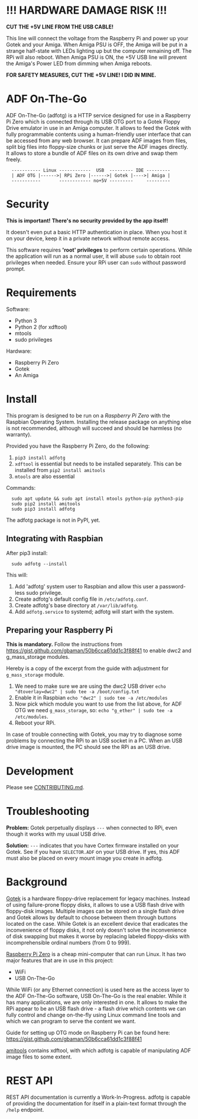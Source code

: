 !!! HARDWARE DAMAGE RISK !!!
============================

**CUT THE +5V LINE FROM THE USB CABLE!**

This line will connect the voltage from the Raspberry Pi and
power up your Gotek and your Amiga. When Amiga PSU is OFF, the Amiga
will be put in a strange half-state with LEDs lighting up but the
computer remaining off. The RPi will also reboot. When Amiga PSU is
ON, the +5V USB line will prevent the Amiga's Power LED from dimming
when Amiga reboots.

**FOR SAFETY MEASURES, CUT THE +5V LINE! I DID IN MINE.**


ADF On-The-Go
=============

ADF On-The-Go (adfotg) is a HTTP service designed for use in a Raspberry
Pi Zero which is connected through its USB OTG port to a Gotek Floppy
Drive emulator in use in an Amiga computer. It allows to feed the Gotek
with fully programmable contents using a human-friendly user interface
that can be accessed from any web browser. It can prepare ADF images
from files, split big files into floppy-size chunks or just serve the
ADF images directly. It allows to store a bundle of ADF files on its
own drive and swap them freely.

```
  ----------- Linux ------------  USB  --------- IDE ---------
  | ADF OTG |------>| RPi Zero |------>| Gotek |---->| Amiga |
  -----------       ------------ no+5V ---------     ---------
```


Security
========

**This is important!**
**There's no security provided by the app itself!**

It doesn't even put a basic HTTP authentication in place. When you host it
on your device, keep it in a private network without remote access.

This software requires **'root' privileges** to perform certain
operations. While the application will run as a normal user, it will abuse
`sudo` to obtain root privileges when needed. Ensure your RPi user can `sudo`
without password prompt.


Requirements
============

Software:

* Python 3
* Python 2 (for xdftool)
* mtools
* sudo privileges

Hardware:

* Raspberry Pi Zero
* Gotek
* An Amiga


Install
=======

This program is designed to be run on a *Raspberry Pi Zero* with the Raspbian
Operating System. Installing the release package on anything else is not
recommended, although will succeed and should be harmless (no warranty).

Provided you have the Raspberry Pi Zero, do the following:

1. `pip3 install adfotg`
2. `xdftool` is essential but needs to be installed separately.
   This can be installed from `pip2 install amitools`
3. `mtools` are also essential

Commands:

```
  sudo apt update && sudo apt install mtools python-pip python3-pip
  sudo pip2 install amitools
  sudo pip3 install adfotg
```

The adfotg package is not in PyPI, yet.


Integrating with Raspbian
-------------------------

After pip3 install:

```
  sudo adfotg --install
```

This will:

1. Add 'adfotg' system user to Raspbian and allow this user a
   password-less sudo privilege.
2. Create adfotg's default config file in `/etc/adfotg.conf`.
3. Create adfotg's base directory at `/var/lib/adfotg`.
4. Add `adfotg.service` to systemd; adfotg will start with the system.


Preparing your Raspberry Pi
---------------------------

**This is mandatory.** Follow the instructions from
https://gist.github.com/gbaman/50b6cca61dd1c3f88f41
to enable dwc2 and g_mass_storage modules.

Hereby is a copy of the excerpt from the guide with adjustment
for `g_mass_storage` module.

1. We need to make sure we are using the dwc2 USB driver
   `echo "dtoverlay=dwc2" | sudo tee -a /boot/config.txt`
2. Enable it in Raspbian `echo "dwc2" | sudo tee -a /etc/modules`
3. Now pick which module you want to use from the list above,
   for ADF OTG we need `g_mass_storage`, so:
   `echo "g_ether" | sudo tee -a /etc/modules`.
4. Reboot your RPi.

In case of trouble connecting with Gotek, you may try to
diagnose some problems by connecting the RPi to an USB socket
in a PC. When an USB drive image is mounted, the PC should see
the RPi as an USB drive.


Development
===========

Please see [CONTRIBUTING.md](CONTRIBUTING.md).


Troubleshooting
===============

**Problem:** Gotek perpetually displays `---` when connected to RPi,
even though it works with my usual USB drive.

**Solution:** `---` indicates that you have Cortex firmware installed on
your Gotek. See if you have `SELECTOR.ADF` on your USB drive. If yes,
this ADF must also be placed on every mount image you create in adfotg.


Background
==========

[Gotek](http://www.gotek.in/) is a hardware floppy-drive replacement for
legacy machines. Instead of using failure-prone floppy disks, it allows
to use a USB flash drive with floppy-disk images. Multiple images can
be stored on a single flash drive and Gotek allows by default to choose
between them through buttons located on the case. While Gotek is an
excellent device that eradicates the inconvenience of floppy disks,
it not only doesn't solve the inconvenience of disk swapping but makes
it worse by replacing labeled floppy-disks with incomprehensible
ordinal numbers (from 0 to 999).


[Raspberry Pi Zero](https://www.raspberrypi.org/) is a cheap mini-computer
that can run Linux. It has two major features that are in use in this project:

* WiFi
* USB On-The-Go

While WiFi (or any Ethernet connection) is used here as the access layer
to the ADF On-The-Go software, USB On-The-Go is the real enabler. While
it has many applications, we are only interested in one. It allows to
make the RPi appear to be an USB flash drive - a flash drive which
contents we can fully control and change on-the-fly using Linux command
line tools and which we can program to serve the content we want.

Guide for setting up OTG mode on Raspberry Pi can be found here:
https://gist.github.com/gbaman/50b6cca61dd1c3f88f41


[amitools](https://github.com/cnvogelg/amitools/) contains xdftool,
with which adfotg is capable of manipulating ADF image files to
some extent.


REST API
========

REST API documentation is currently a Work-In-Progress.
adfotg is capable of providing the documentation for itself
in a plain-text format through the `/help` endpoint.
